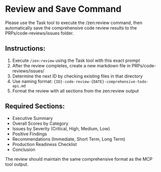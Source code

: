# Review and Save Command

Please use the Task tool to execute the /zen:review command, then automatically save the comprehensive code review results to the PRPs/code-reviews/issues folder.

## Instructions:
1. Execute `/zen:review` using the Task tool with this exact prompt
2. After the review completes, create a new markdown file in PRPs/code-reviews/issues/
3. Determine the next ID by checking existing files in that directory
4. Use naming format: `{ID}-code-review-{DATE}-comprehensive-todo-api.md`
5. Format the review with all sections from the zen:review output

## Required Sections:
- Executive Summary
- Overall Scores by Category
- Issues by Severity (Critical, High, Medium, Low)
- Positive Findings
- Recommendations (Immediate, Short Term, Long Term)
- Production Readiness Checklist
- Conclusion

The review should maintain the same comprehensive format as the MCP tool output.